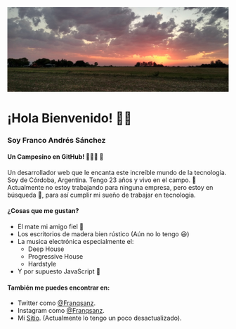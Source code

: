 ![atardecer en casa](/house.png)

# ¡Hola Bienvenido! 👋🏻

### Soy Franco Andrés Sánchez

#### Un Campesino en GitHub! 👨🏼‍🌾 🚜

Un desarrollador web que le encanta este increíble mundo de la tecnología.
Soy de Córdoba, Argentina. Tengo 23 años y vivo en el campo. 🌽
Actualmente no estoy trabajando para ninguna empresa, pero estoy en búsqueda 🧐, para así cumplir mi sueño de trabajar en tecnologia.

#### ¿Cosas que me gustan?

- El mate mi amigo fiel 🧉
- Los escritorios de madera bien rústico (Aún no lo tengo 😆)
- La musica electrónica especialmente el:
  - Deep House
  - Progressive House
  - Hardstyle
- Y por supuesto JavaScript 💛

#### También me puedes encontrar en:

- Twitter como [@Franqsanz](https://twitter.com/Franqsanz).
- Instagram como [@Franqsanz](https://instagram.com/Franqsanz).
- Mi [Sitio](https://franqsanzdev.herokuapp.com/). (Actualmente lo tengo un poco desactualizado).

